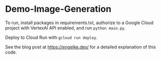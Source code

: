 # Demo-Image-Generation

To run, install packages in requirements.txt, authorize to a
Google Cloud project with VertexAI API enabled, and
run `python main.py`.

Deploy to Cloud Run with `gcloud run deploy`.

See the blog post at https://engelke.dev/
for a detailed explanation of this code.